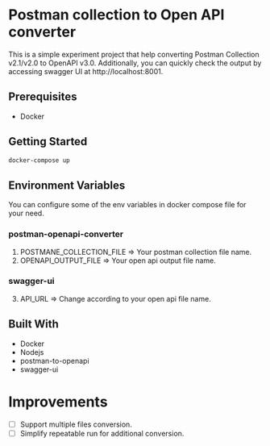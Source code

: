 # Postman collection to Open API converter

This is a simple experiment project that help converting Postman Collection v2.1/v2.0 to OpenAPI v3.0. Additionally, you can quickly check the output by accessing swagger UI at http://localhost:8001.

## Prerequisites
- Docker

## Getting Started
```bash
docker-compose up
```

## Environment Variables
You can configure some of the env variables in docker compose file for your need.

### postman-openapi-converter
1) POSTMANE_COLLECTION_FILE => Your postman collection file name.
2) OPENAPI_OUTPUT_FILE => Your open api output file name.

### swagger-ui
3) API_URL => Change according to your open api file name.

## Built With
- Docker
- Nodejs
- postman-to-openapi
- swagger-ui

# Improvements
- [ ] Support multiple files conversion.
- [ ] Simplify repeatable run for additional conversion.